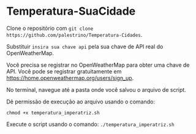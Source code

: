 # Temperatura-SuaCidade

Clone o repositório com `git clone https://github.com/palestrino/Temperatura-Cidades`.

Substituir `insira sua chave api` pela sua chave de API real do OpenWeatherMap.

Você precisa se registrar no OpenWeatherMap para obter uma chave de API. Você pode se registrar gratuitamente em https://home.openweathermap.org/users/sign_up.

No terminal, navegue até a pasta onde você salvou o arquivo de script.

Dê permissão de execução ao arquivo usando o comando:

`chmod +x temperatura_imperatriz.sh`

Execute o script usando o comando:
`./temperatura_imperatriz.sh`
